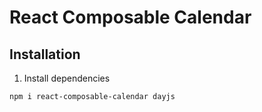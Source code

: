 # React Composable Calendar

## Installation
1. Install dependencies
```
npm i react-composable-calendar dayjs
```